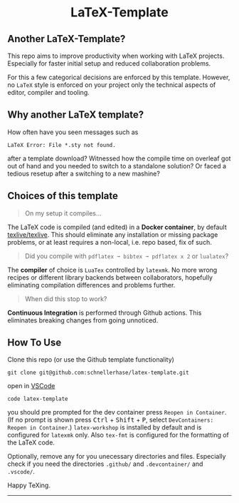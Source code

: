<h1 align="center">
  LaTeX-Template
</h1>

## Another LaTeX-Template?

This repo aims to improve productivity when working with LaTeX projects.
Especially for faster initial setup and reduced collaboration problems.

For this a few categorical decisions are enforced by this template.
However, no `LaTeX` style is enforced on your project only the technical aspects of editor, compiler and tooling.

## Why another LaTeX template?

How often have you seen messages such as

```
LaTeX Error: File *.sty not found.
```

after a template download?
Witnessed how the compile time on overleaf got out of hand and you needed to switch to a standalone solution?
Or faced a tedious resetup after a switching to a new mashine?

## Choices of this template

> On my setup it compiles...

The LaTeX code is compiled (and edited) in a **Docker container**, by default [texlive/texlive](https://hub.docker.com/r/texlive/texlive).
This should eliminate any installation or missing package problems, or at least requires a non-local, i.e. repo based, fix of such.

> Did you compile with `pdflatex ➞ bibtex ➞ pdflatex x 2` or `lualatex`?

The **compiler** of choice is `LuaTex` controlled by `latexmk`.
No more wrong recipes or different library backends between collaborators, hopefully eliminating compilation differences and problems further.

> When did this stop to work?

**Continuous Integration** is performed through Github actions.
This eliminates breaking changes from going unnoticed.

## How To Use

Clone this repo (or use the Github template functionality)

```
git clone git@github.com:schnellerhase/latex-template.git
```

open in [VSCode](https://github.com/microsoft/vscode)

```
code latex-template
```

you should pre prompted for the dev container press `Reopen in Container`.
(If no prompt is shown press <kbd>Ctrl</kbd> + <kbd>Shift</kbd> + <kbd>P</kbd>, select `DevContainers: Reopen in Container`.)
`latex-workshop` is installed by default and is configured for `latexmk` only.
Also `tex-fmt` is configured for the formatting of the LaTeX code.

Optionally, remove any for you unecessary directories and files.
Especially check if you need the directories `.github/` and `.devcontainer/` and `.vscode/`.

Happy TeXing.

---
